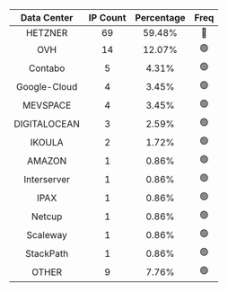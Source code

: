 | Data Center | IP Count | Percentage | Freq |
|:------------:|:--------:|:-----------:|:-----:|
| HETZNER | 69 | 59.48% | 🔴 |
| OVH | 14 | 12.07% | 🟢 |
| Contabo | 5 | 4.31% | 🟢 |
| Google-Cloud | 4 | 3.45% | 🟢 |
| MEVSPACE | 4 | 3.45% | 🟢 |
| DIGITALOCEAN | 3 | 2.59% | 🟢 |
| IKOULA | 2 | 1.72% | 🟢 |
| AMAZON | 1 | 0.86% | 🟢 |
| Interserver | 1 | 0.86% | 🟢 |
| IPAX | 1 | 0.86% | 🟢 |
| Netcup | 1 | 0.86% | 🟢 |
| Scaleway | 1 | 0.86% | 🟢 |
| StackPath | 1 | 0.86% | 🟢 |
| OTHER | 9 | 7.76% | 🟢 |